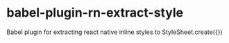 # babel-plugin-rn-extract-style
Babel plugin for extracting react native inline styles to StyleSheet.create({})
